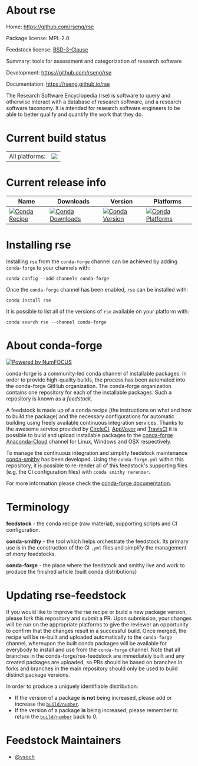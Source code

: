 About rse
=========

Home: https://github.com/rseng/rse

Package license: MPL-2.0

Feedstock license: [BSD-3-Clause](https://github.com/conda-forge/rse-feedstock/blob/master/LICENSE.txt)

Summary: tools for assessment and categorization of research software

Development: https://github.com/rseng/rse

Documentation: https://rseng.github.io/rse

The Research Software Encyclopedia (rse) is software to query and otherwise interact
with a database of research software, and a research software taxonomy. It is intended
for research software engineers to be able to better qualify and quantify the work that they do.


Current build status
====================


<table><tr><td>All platforms:</td>
    <td>
      <a href="https://dev.azure.com/conda-forge/feedstock-builds/_build/latest?definitionId=11097&branchName=master">
        <img src="https://dev.azure.com/conda-forge/feedstock-builds/_apis/build/status/rse-feedstock?branchName=master">
      </a>
    </td>
  </tr>
</table>

Current release info
====================

| Name | Downloads | Version | Platforms |
| --- | --- | --- | --- |
| [![Conda Recipe](https://img.shields.io/badge/recipe-rse-green.svg)](https://anaconda.org/conda-forge/rse) | [![Conda Downloads](https://img.shields.io/conda/dn/conda-forge/rse.svg)](https://anaconda.org/conda-forge/rse) | [![Conda Version](https://img.shields.io/conda/vn/conda-forge/rse.svg)](https://anaconda.org/conda-forge/rse) | [![Conda Platforms](https://img.shields.io/conda/pn/conda-forge/rse.svg)](https://anaconda.org/conda-forge/rse) |

Installing rse
==============

Installing `rse` from the `conda-forge` channel can be achieved by adding `conda-forge` to your channels with:

```
conda config --add channels conda-forge
```

Once the `conda-forge` channel has been enabled, `rse` can be installed with:

```
conda install rse
```

It is possible to list all of the versions of `rse` available on your platform with:

```
conda search rse --channel conda-forge
```


About conda-forge
=================

[![Powered by NumFOCUS](https://img.shields.io/badge/powered%20by-NumFOCUS-orange.svg?style=flat&colorA=E1523D&colorB=007D8A)](http://numfocus.org)

conda-forge is a community-led conda channel of installable packages.
In order to provide high-quality builds, the process has been automated into the
conda-forge GitHub organization. The conda-forge organization contains one repository
for each of the installable packages. Such a repository is known as a *feedstock*.

A feedstock is made up of a conda recipe (the instructions on what and how to build
the package) and the necessary configurations for automatic building using freely
available continuous integration services. Thanks to the awesome service provided by
[CircleCI](https://circleci.com/), [AppVeyor](https://www.appveyor.com/)
and [TravisCI](https://travis-ci.com/) it is possible to build and upload installable
packages to the [conda-forge](https://anaconda.org/conda-forge)
[Anaconda-Cloud](https://anaconda.org/) channel for Linux, Windows and OSX respectively.

To manage the continuous integration and simplify feedstock maintenance
[conda-smithy](https://github.com/conda-forge/conda-smithy) has been developed.
Using the ``conda-forge.yml`` within this repository, it is possible to re-render all of
this feedstock's supporting files (e.g. the CI configuration files) with ``conda smithy rerender``.

For more information please check the [conda-forge documentation](https://conda-forge.org/docs/).

Terminology
===========

**feedstock** - the conda recipe (raw material), supporting scripts and CI configuration.

**conda-smithy** - the tool which helps orchestrate the feedstock.
                   Its primary use is in the construction of the CI ``.yml`` files
                   and simplify the management of *many* feedstocks.

**conda-forge** - the place where the feedstock and smithy live and work to
                  produce the finished article (built conda distributions)


Updating rse-feedstock
======================

If you would like to improve the rse recipe or build a new
package version, please fork this repository and submit a PR. Upon submission,
your changes will be run on the appropriate platforms to give the reviewer an
opportunity to confirm that the changes result in a successful build. Once
merged, the recipe will be re-built and uploaded automatically to the
`conda-forge` channel, whereupon the built conda packages will be available for
everybody to install and use from the `conda-forge` channel.
Note that all branches in the conda-forge/rse-feedstock are
immediately built and any created packages are uploaded, so PRs should be based
on branches in forks and branches in the main repository should only be used to
build distinct package versions.

In order to produce a uniquely identifiable distribution:
 * If the version of a package **is not** being increased, please add or increase
   the [``build/number``](https://conda.io/docs/user-guide/tasks/build-packages/define-metadata.html#build-number-and-string).
 * If the version of a package **is** being increased, please remember to return
   the [``build/number``](https://conda.io/docs/user-guide/tasks/build-packages/define-metadata.html#build-number-and-string)
   back to 0.

Feedstock Maintainers
=====================

* [@vsoch](https://github.com/vsoch/)

